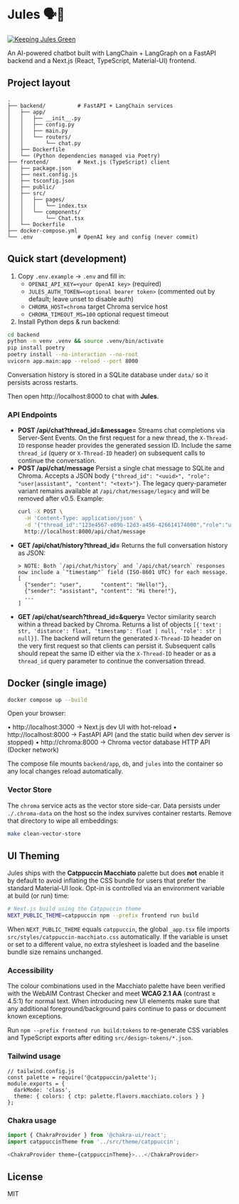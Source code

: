 # Jules 🗣️🤖

[![Keeping Jules Green](https://img.shields.io/badge/Keeping%20Jules%20Green-docs-green)](docs/ci-greenfield.md)

An AI-powered chatbot built with LangChain + LangGraph on a FastAPI backend and a Next.js (React, TypeScript, Material-UI) frontend.

## Project layout

```
.
├── backend/          # FastAPI + LangChain services
│   ├── app/
│   │   ├── __init__.py
│   │   ├── config.py
│   │   ├── main.py
│   │   └── routers/
│   │       └── chat.py
│   ├── Dockerfile
│   └── (Python dependencies managed via Poetry)
├── frontend/         # Next.js (TypeScript) client
│   ├── package.json
│   ├── next.config.js
│   ├── tsconfig.json
│   ├── public/
│   ├── src/
│   │   ├── pages/
│   │   │   └── index.tsx
│   │   └── components/
│   │       └── Chat.tsx
│   └── Dockerfile
├── docker-compose.yml
└── .env              # OpenAI key and config (never commit)
```

## Quick start (development)

1. Copy `.env.example` → `.env` and fill in:
   - `OPENAI_API_KEY=<your OpenAI key>` (required)
   - `JULES_AUTH_TOKEN=<optional bearer token>` (commented out by default; leave unset to disable auth)
   - `CHROMA_HOST=chroma` target Chroma service host
   - `CHROMA_TIMEOUT_MS=100` optional request timeout
2. Install Python deps & run backend:

```bash
cd backend
python -m venv .venv && source .venv/bin/activate
pip install poetry
poetry install --no-interaction --no-root
uvicorn app.main:app --reload --port 8000
```

Conversation history is stored in a SQLite database under `data/` so it
persists across restarts.

Then open http://localhost:8000 to chat with **Jules**.

### API Endpoints
- **POST /api/chat?thread_id=<id>&message=<text>**
  Streams chat completions via Server-Sent Events.  On the first request for a new thread,
  the `X-Thread-ID` response header provides the generated session ID.  Include the same
  `thread_id` (query or `X-Thread-ID` header) on subsequent calls to continue the conversation.
- **POST /api/chat/message**
  Persist a single chat message to SQLite and Chroma. Accepts a JSON body `{"thread_id": "<uuid>", "role": "user|assistant", "content": "<text>"}`.
  The legacy query-parameter variant remains available at `/api/chat/message/legacy` and will be removed after v0.5.
  Example:
  ```bash
  curl -X POST \
    -H 'Content-Type: application/json' \
    -d '{"thread_id":"123e4567-e89b-12d3-a456-426614174000","role":"user","content":"hi"}' \
    http://localhost:8000/api/chat/message
  ```
- **GET /api/chat/history?thread_id=<id>**
  Returns the full conversation history as JSON:
  ```
  > NOTE: Both `/api/chat/history` and `/api/chat/search` responses now include a `"timestamp"` field (ISO-8601 UTC) for each message.
  [
    {"sender": "user",      "content": "Hello!"},
    {"sender": "assistant", "content": "Hi there!"},
    ...
  ]
  ```
- **GET /api/chat/search?thread_id=<id>&query=<text>**
  Vector similarity search within a thread backed by Chroma. Returns a list of
  objects `[{'text': str, 'distance': float, 'timestamp': float | null, 'role': str | null}]`.
The backend will return the generated `X-Thread-ID` header on the very first
request so that clients can persist it.  Subsequent calls should repeat the
same ID either via the `X-Thread-ID` header or as a `thread_id` query
parameter to continue the conversation thread.

## Docker (single image)

```bash
docker compose up --build
```

Open your browser:

• http://localhost:3000  → Next.js dev UI with hot-reload
• http://localhost:8000  → FastAPI API (and the static build when dev server is stopped)
• http://chroma:8000  → Chroma vector database HTTP API (Docker network)

The compose file mounts `backend/app`, `db`, and `jules` into the container so
any local changes reload automatically.

### Vector Store

The `chroma` service acts as the vector store side-car.  Data persists under
`./.chroma-data` on the host so the index survives container restarts.  Remove
that directory to wipe all embeddings:

```bash
make clean-vector-store
```

## UI Theming

Jules ships with the **Catppuccin Macchiato** palette but does **not** enable it
by default to avoid inflating the CSS bundle for users that prefer the
standard Material-UI look.  Opt-in is controlled via an environment variable
at build (or run) time:

```bash
# Next.js build using the Catppuccin theme
NEXT_PUBLIC_THEME=catppuccin npm --prefix frontend run build
```

When `NEXT_PUBLIC_THEME` equals `catppuccin`, the global `_app.tsx` file
imports `src/styles/catppuccin-macchiato.css` automatically.  If the variable
is unset or set to a different value, no extra stylesheet is loaded and the
baseline bundle size remains unchanged.

### Accessibility

The colour combinations used in the Macchiato palette have been verified with
the WebAIM Contrast Checker and meet **WCAG 2.1 AA** (contrast ≥ 4.5:1) for
normal text.  When introducing new UI elements make sure that any additional
foreground/background pairs continue to pass or document known exceptions.

Run `npm --prefix frontend run build:tokens` to re-generate CSS variables and
TypeScript exports after editing `src/design-tokens/*.json`.

### Tailwind usage

```tsx
// tailwind.config.js
const palette = require('@catppuccin/palette');
module.exports = {
  darkMode: 'class',
  theme: { colors: { ctp: palette.flavors.macchiato.colors } }
};
```

### Chakra usage

```ts
import { ChakraProvider } from '@chakra-ui/react';
import catppuccinTheme from '../src/theme/catppuccin';

<ChakraProvider theme={catppuccinTheme}>...</ChakraProvider>
```

## License

MIT
